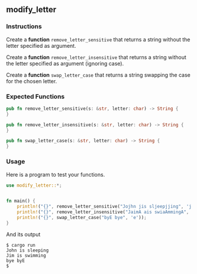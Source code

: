 ## modify_letter

### Instructions

Create a **function** `remove_letter_sensitive` that returns a string without the letter specified as argument.

Create a **function** `remove_letter_insensitive` that returns a string without the letter specified as argument (ignoring case).

Create a **function** `swap_letter_case` that returns a string swapping the case for the chosen letter.

### Expected Functions

```rust
pub fn remove_letter_sensitive(s: &str, letter: char) -> String {
}

pub fn remove_letter_insensitive(s: &str, letter: char) -> String {
}

pub fn swap_letter_case(s: &str, letter: char) -> String {
}
```

### Usage

Here is a program to test your functions.

```rust
use modify_letter::*;


fn main() {
    println!("{}", remove_letter_sensitive("Jojhn jis sljeepjjing", 'j'));
    println!("{}", remove_letter_insensitive("JaimA ais swiaAmmingA", 'A'));
    println!("{}", swap_letter_case("byE bye", 'e'));
}
```

And its output

```console
$ cargo run
John is sleeping
Jim is swimming
bye byE
$
```
